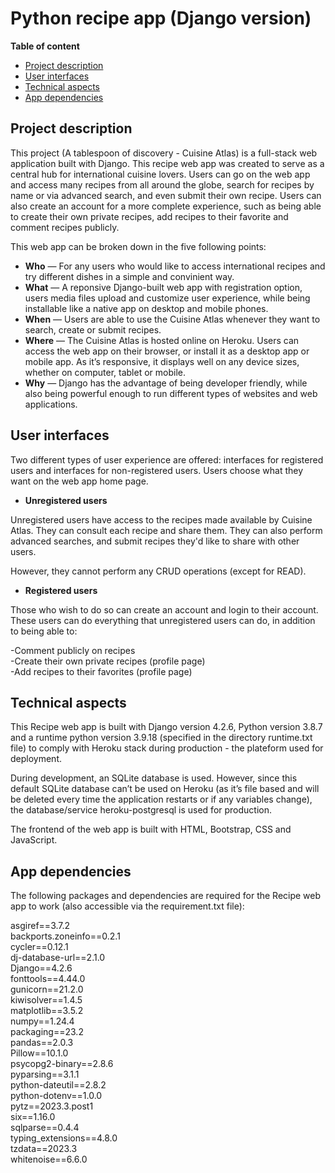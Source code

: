 # Python recipe app (Django version)

**Table of content**

- [Project description](#project-description)
- [User interfaces](#user-interfaces)
- [Technical aspects](#technical-aspects)
- [App dependencies ](#app-dependencies)


## Project description

This project (A tablespoon of discovery - Cuisine Atlas) is a full-stack web application built with Django. This recipe web app was created to serve as a central hub for international cuisine lovers. Users can go on the web app and access many recipes from all around the globe, search for recipes by name or via advanced search, and even submit their own recipe. Users can also create an account for a more complete experience, such as being able to create their own private recipes, add recipes to their favorite and comment recipes publicly.

This web app can be broken down in the five following points:

- **Who** — For any users who would like to access international recipes and try different dishes in a simple and convinient way.
- **What** — A reponsive Django-built web app with registration option, users media files upload and customize user experience, while being installable like a native app on desktop and mobile phones.
- **When** — Users are able to use the Cuisine Atlas whenever they want to search, create or submit recipes.
- **Where** — The Cuisine Atlas is hosted online on Heroku. Users can access the web app on their browser, or install it as a desktop app or mobile app. As it’s responsive, it displays well on any device sizes, whether on computer, tablet or mobile. 
- **Why** — Django has the advantage of being developer friendly, while also being powerful enough to run different types of websites and web applications.

## User interfaces

Two different types of user experience are offered: interfaces for registered users and interfaces for non-registered users. Users choose what they want on the web app home page. 

- **Unregistered users**

Unregistered users have access to the recipes made available by Cuisine Atlas. They can consult each recipe and share them. They can also perform advanced searches, and submit recipes they'd like to share with other users. 

However, they cannot perform any CRUD operations (except for READ).

- **Registered users**

Those who wish to do so can create an account and login to their account. These users can do everything that unregistered users can do, in addition to being able to:

-Comment publicly on recipes  
-Create their own private recipes (profile page)  
-Add recipes to their favorites (profile page)  

## Technical aspects

This Recipe web app is built with Django version 4.2.6, Python version 3.8.7 and a runtime python version 3.9.18 (specified in the directory runtime.txt file) to comply with Heroku stack during production - the plateform used for deployment.

During development, an SQLite database is used. However, since this default SQLite database can’t be used on Heroku (as it’s file based and will be deleted every time the application restarts or if any variables change), the database/service heroku-postgresql is used for production.

The frontend of the web app is built with HTML, Bootstrap, CSS and JavaScript.

## App dependencies

The following packages and dependencies are required for the Recipe web app to work (also accessible via the requirement.txt file):

asgiref==3.7.2  
backports.zoneinfo==0.2.1  
cycler==0.12.1  
dj-database-url==2.1.0  
Django==4.2.6  
fonttools==4.44.0  
gunicorn==21.2.0  
kiwisolver==1.4.5  
matplotlib==3.5.2  
numpy==1.24.4  
packaging==23.2  
pandas==2.0.3  
Pillow==10.1.0  
psycopg2-binary==2.8.6  
pyparsing==3.1.1  
python-dateutil==2.8.2  
python-dotenv==1.0.0  
pytz==2023.3.post1  
six==1.16.0  
sqlparse==0.4.4  
typing_extensions==4.8.0  
tzdata==2023.3  
whitenoise==6.6.0  

